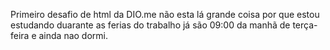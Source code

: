 Primeiro desafio de html da DIO.me
não esta lá grande coisa por que estou estudando duarante as ferias do trabalho 
já são 09:00 da manhã de terça-feira e ainda nao dormi.
